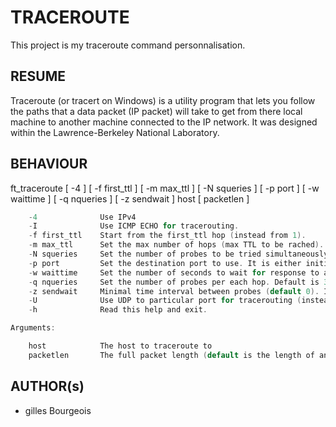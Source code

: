 # TRACEROUTE
This project is my traceroute command personnalisation.

## RESUME
Traceroute (or tracert on Windows) is a utility program that lets you
follow the paths that a data packet (IP packet) will take to get from there
local machine to another machine connected to the IP network. It was designed within the
Lawrence-Berkeley National Laboratory.

## BEHAVIOUR

ft_traceroute [ -4 ] [ -f first_ttl ] [ -m max_ttl ] [ -N squeries ] [ -p port ] [ -w waittime ] [ -q nqueries ] [ -z sendwait ] host [ packetlen ]
```c
	-4				Use IPv4
	-I				Use ICMP ECHO for tracerouting.
	-f first_ttl	Start from the first_ttl hop (instead from 1).
	-m max_ttl		Set the max number of hops (max TTL to be rached). Default is 30.
	-N squeries		Set the number of probes to be tried simultaneously (default is 16).
	-p port			Set the destination port to use. It is either initial udp port value for "default" method (incremented by each probe, default is 33434, or initial seq for "icmp" (incremented as well, default from 1), or some constant destination port for other methods (with default of 80 for "tcp", 53 for "udp", etc.).
	-w waittime		Set the number of seconds to wait for response to a probe (default is 5.0). Non-integer (float point) values allowed too.
	-q nqueries		Set the number of probes per each hop. Default is 3
	-z sendwait		Minimal time interval between probes (default 0). If the value is more than 10, then it specifies a number in milliseconds, else it is a number of seconds (float point values allowed too).
	-U 				Use UDP to particular port for tracerouting (instead of increasing the port per each probe), default port is 53.
	-h				Read this help and exit.

Arguments:

	host			The host to traceroute to
	packetlen		The full packet length (default is the length of an IP header plus 40). Can be ignored or increased to a minimal allowed value.
```

## AUTHOR(s)
+ gilles Bourgeois